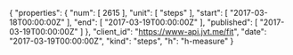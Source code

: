 {
  "properties": {
    "num": [
      2615
    ],
    "unit": [
      "steps"
    ],
    "start": [
      "2017-03-18T00:00:00Z"
    ],
    "end": [
      "2017-03-19T00:00:00Z"
    ],
    "published": [
      "2017-03-19T00:00:00Z"
    ]
  },
  "client_id": "https://www-api.jvt.me/fit",
  "date": "2017-03-19T00:00:00Z",
  "kind": "steps",
  "h": "h-measure"
}
